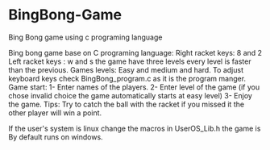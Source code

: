 # BingBong-Game
Bing Bong game using c programing language

Bing bong game base on C programing language:
    Right racket keys: 8 and 2
    Left racket keys : w and s
    the game have three levels every level is faster than the previous.
    Games levels: Easy and medium and hard.
    To adjust keyboard keys check BingBong_program.c as it is the program
    manger.
    Game start:
    1- Enter names of the players.
    2- Enter level of the game (if you chose invalid choice the game
                                automatically starts at easy level)
    3- Enjoy the game.
    Tips:
    Try to catch the ball with the racket if you missed it the other player
    will win a point.
 
If the user's system is linux change the macros in UserOS_Lib.h the game is
By default runs on windows.

